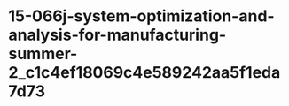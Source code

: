 # 15-066j-system-optimization-and-analysis-for-manufacturing-summer-2_c1c4ef18069c4e589242aa5f1eda7d73